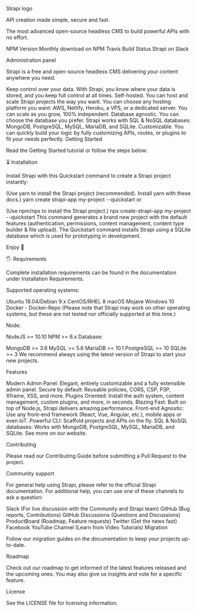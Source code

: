Strapi logo

API creation made simple, secure and fast.

The most advanced open-source headless CMS to build powerful APIs with no effort.


       

 NPM Version  Monthly download on NPM  Travis Build Status  Strapi on Slack


 Administration panel


Strapi is a free and open-source headless CMS delivering your content anywhere you need.

Keep control over your data. With Strapi, you know where your data is stored, and you keep full control at all times.
Self-hosted. You can host and scale Strapi projects the way you want. You can choose any hosting platform you want: AWS, Netlify, Heroku, a VPS, or a dedicated server. You can scale as you grow, 100% independent.
Database agnostic. You can choose the database you prefer. Strapi works with SQL & NoSQL databases: MongoDB, PostgreSQL, MySQL, MariaDB, and SQLite.
Customizable. You can quickly build your logic by fully customizing APIs, routes, or plugins to fit your needs perfectly.
Getting Started

Read the Getting Started tutorial or follow the steps below:

⏳ Installation

Install Strapi with this Quickstart command to create a Strapi project instantly:

(Use yarn to install the Strapi project (recommended). Install yarn with these docs.)
yarn create strapi-app my-project --quickstart
or

(Use npm/npx to install the Strapi project.)
npx create-strapi-app my-project --quickstart
This command generates a brand new project with the default features (authentication, permissions, content management, content type builder & file upload). The Quickstart command installs Strapi using a SQLite database which is used for prototyping in development.

Enjoy 🎉

🖐 Requirements

Complete installation requirements can be found in the documentation under Installation Requirements.

Supported operating systems:

Ubuntu 18.04/Debian 9.x
CentOS/RHEL 8
macOS Mojave
Windows 10
Docker - Docker-Repo
(Please note that Strapi may work on other operating systems, but these are not tested nor officially supported at this time.)

Node:

NodeJS >= 10.10
NPM >= 6.x
Database:

MongoDB >= 3.6
MySQL >= 5.6
MariaDB >= 10.1
PostgreSQL >= 10
SQLite >= 3
We recommend always using the latest version of Strapi to start your new projects.

Features

Modern Admin Panel: Elegant, entirely customizable and a fully extensible admin panel.
Secure by default: Reusable policies, CORS, CSP, P3P, Xframe, XSS, and more.
Plugins Oriented: Install the auth system, content management, custom plugins, and more, in seconds.
Blazing Fast: Built on top of Node.js, Strapi delivers amazing performance.
Front-end Agnostic: Use any front-end framework (React, Vue, Angular, etc.), mobile apps or even IoT.
Powerful CLI: Scaffold projects and APIs on the fly.
SQL & NoSQL databases: Works with MongoDB, PostgreSQL, MySQL, MariaDB, and SQLite.
See more on our website.

Contributing

Please read our Contributing Guide before submitting a Pull Request to the project.

Community support

For general help using Strapi, please refer to the official Strapi documentation. For additional help, you can use one of these channels to ask a question:

Slack (For live discussion with the Community and Strapi team)
GitHub (Bug reports, Contributions)
GitHub Discussions (Questions and Discussions)
ProductBoard (Roadmap, Feature requests)
Twitter (Get the news fast)
Facebook
YouTube Channel (Learn from Video Tutorials)
Migration

Follow our migration guides on the documentation to keep your projects up-to-date.

Roadmap

Check out our roadmap to get informed of the latest features released and the upcoming ones. You may also give us insights and vote for a specific feature.

License

See the LICENSE file for licensing information.
